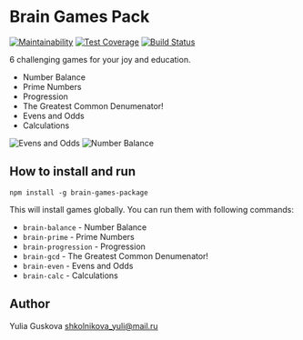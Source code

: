 # Brain Games Pack

[![Maintainability](https://api.codeclimate.com/v1/badges/2c7234844a17578315b6/maintainability)](https://codeclimate.com/github/guskovaue/project-lvl1-s308/maintainability)
[![Test Coverage](https://api.codeclimate.com/v1/badges/2c7234844a17578315b6/test_coverage)](https://codeclimate.com/github/guskovaue/project-lvl1-s308/test_coverage)
[![Build Status](https://travis-ci.org/guskovaue/project-lvl1-s308.svg?branch=master)](https://travis-ci.org/guskovaue/project-lvl1-s308)

6 challenging games for your joy and education.
- Number Balance
- Prime Numbers
- Progression
- The Greatest Common Denumenator!
- Evens and Odds
- Calculations

![Evens and Odds](https://guskovaue.github.io/project-lvl1-s308/gifs/brain-even.gif "Evens and Odds")
![Number Balance](https://guskovaue.github.io/project-lvl1-s308/gifs/brain-balance.gif "Number Balance")

## How to install and run

`npm install -g brain-games-package`

This will install games globally. You can run them with following commands:

- `brain-balance` - Number Balance
- `brain-prime` - Prime Numbers
- `brain-progression` - Progression
- `brain-gcd` - The Greatest Common Denumenator!
- `brain-even` - Evens and Odds
- `brain-calc` - Calculations

## Author

Yulia Guskova shkolnikova_yuli@mail.ru
